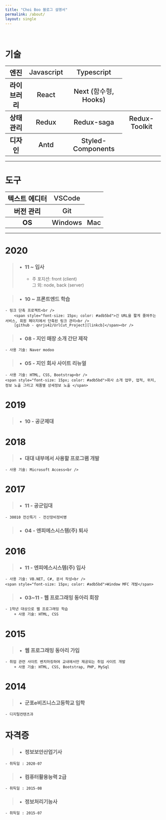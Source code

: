 ```yaml
---
title: "Choi Boo 블로그 설명서"
permalink: /about/
layout: single
---
```


<br />

# 기술

<table>
    <tr>
        <th><span style="font-size: 22px;">엔진</span></th>
        <th><span style="font-size: 22px; font-weight:500;">Javascript</span></th>
        <th><span style="font-size: 22px; font-weight:500;">Typescript</span></th>
    </tr>
    <tr>
         <th><span style="font-size: 22px;">라이브러리</span></th>
         <th><span style="font-size: 22px; font-weight:500;">React</span></th>
         <th><span style="font-size: 22px; font-weight:500;">Next (함수형, Hooks)</span></th>
    </tr>
    <tr>
         <th><span style="font-size: 22px;">상태관리</span></th>
         <th><span style="font-size: 22px; font-weight:500;">Redux</span></th>
         <th><span style="font-size: 22px; font-weight:500;">Redux-saga</span></th>
      	 <th><span style="font-size: 22px; font-weight:500;">Redux-Toolkit</span></th>
    </tr>
    <tr>
         <th><span style="font-size: 22px;">디자인</span></th>
         <th><span style="font-size: 22px; font-weight:500;">Antd</span></th>
         <th><span style="font-size: 22px; font-weight:500;">Styled-Components</span></th>
    </tr>
</table>


---

# 도구

<table>
    <tr>
        <th><span style="font-size: 22px;">텍스트 에디터</span></th>
        <th><span style="font-size: 22px; font-weight:500;">VSCode</span></th>
    </tr>
    <tr>
         <th><span style="font-size: 22px;">버전 관리</span></th>
         <th><span style="font-size: 22px; font-weight:500;">Git</span></th>
    </tr>
    <tr>
         <th><span style="font-size: 22px;">OS</span></th>
         <th><span style="font-size: 22px; font-weight:500;">Windows</span></th>
         <th><span style="font-size: 22px; font-weight:500;">Mac</span></th>
    </tr>
</table>


---

# 2020

> - ### 11 ~ 입사
>
>   - 주 포지션: front (client)<br />
>     그 외: node, back (server)

> * ### 10 ~ 프론트엔드 학습
    - 링크 단축 프로젝트<br />
        <span style="font-size: 15px; color: #adb5bd">긴 URL을 짧게 줄여주는 서비스, 회원 페이지에서 단축된 링크 관리<br />
        [github - qnrjs42/UrlCut_Project][linkcb]</span><br />


> * ### 08 - 지인 매장 소개 간단 제작
    - 사용 기술: Naver modoo

> * ### 05 - 지인 회사 사이트 리뉴얼
    - 사용 기술: HTML, CSS, Bootstrap<br />
    <span style="font-size: 15px; color: #adb5bd">회사 소개 업무, 업적, 위치, 정보 노출 그리고 제품별 상세정보 노출 </span>

# 2019
> * ### 10 - 공군제대

# 2018
> * ### 대대 내부에서 사용할 프로그램 개발
    - 사용 기술: Microsoft Access<br />

# 2017
> * ### 11 - 공군입대
    - 30010 전산특기 - 전산장비정비병

> * ### 04 - 엔피에스시스템(주) 퇴사

# 2016
> * ### 11 - 엔피에스시스템(주) 입사
    - 사용 기술: VB.NET, C#, 문서 작성<br />
    <span style="font-size: 15px; color: #adb5bd">Window MFC 개발</span>

> * ### 03~11 - 웹 프로그래밍 동아리 회장
    - 1학년 대상으로 웹 프로그래밍 학습
        + 사용 기술: HTML, CSS

# 2015
> * ### 웹 프로그래밍 동아리 가입      
    - 취업 관련 사이트 벤치마킹하여 교내에서만 제공되는 취업 사이트 개발
        + 사용 기술: HTML, CSS, Bootstrap, PHP, MySql

# 2014
> * ### 군포e비즈니스고등학교 입학
    - 디지털컨텐츠과


# 자격증
> * ### 정보보안산업기사 
    - 취득일 : 2020-07

> * ### 컴퓨터활용능력 2급 
    - 취득일 : 2015-08

> * ### 정보처리기능사 
    - 취득일 : 2015-07

[linkcb]: https://github.com/qnrjs42/UrlCut_Project "Go"